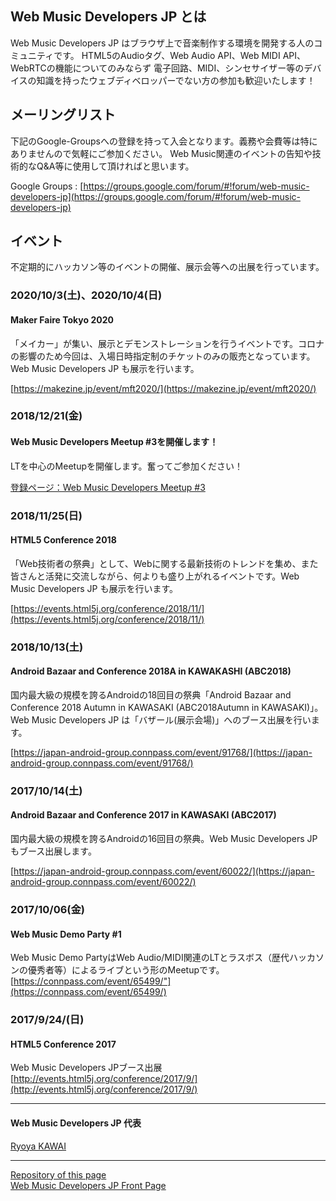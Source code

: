 
## Web Music Developers JP とは  
Web Music Developers JP はブラウザ上で音楽制作する環境を開発する人のコミュニティです。
  HTML5のAudioタグ、Web Audio API、Web MIDI API、WebRTCの機能についてのみならず
  電子回路、MIDI、シンセサイザー等のデバイスの知識を持ったウェブディベロッパーでない方の参加も歓迎いたします！

## メーリングリスト
下記のGoogle-Groupsへの登録を持って入会となります。義務や会費等は特にありませんので気軽にご参加ください。
Web Music関連のイベントの告知や技術的なQ&amp;A等に使用して頂ければと思います。  

Google Groups : [https://groups.google.com/forum/#!forum/web-music-developers-jp](https://groups.google.com/forum/#!forum/web-music-developers-jp)  

## イベント
不定期的にハッカソン等のイベントの開催、展示会等への出展を行っています。  

### 2020/10/3(土)、2020/10/4(日)
#### Maker Faire Tokyo 2020
「メイカー」が集い、展示とデモンストレーションを行うイベントです。コロナの影響のため今回は、入場日時指定制のチケットのみの販売となっています。Web Music Developers JP も展示を行います。

[https://makezine.jp/event/mft2020/](https://makezine.jp/event/mft2020/)

### 2018/12/21(金)
#### Web Music Developers Meetup #3を開催します！
LTを中心のMeetupを開催します。奮ってご参加ください！

[登録ページ：Web Music Developers Meetup #3](https://connpass.com/event/112300/)

### 2018/11/25(日)
#### HTML5 Conference 2018
「Web技術者の祭典」として、Webに関する最新技術のトレンドを集め、また皆さんと活発に交流しながら、何よりも盛り上がれるイベントです。Web Music Developers JP も展示を行います。

[https://events.html5j.org/conference/2018/11/](https://events.html5j.org/conference/2018/11/)

### 2018/10/13(土)
#### Android Bazaar and Conference 2018A in KAWAKASHI (ABC2018)
国内最大級の規模を誇るAndroidの18回目の祭典「Android Bazaar and Conference 2018 Autumn in KAWASAKI (ABC2018Autumn in KAWASAKI)」。Web Music Developers JP は「バザール(展示会場)」へのブース出展を行います。

[https://japan-android-group.connpass.com/event/91768/](https://japan-android-group.connpass.com/event/91768/)

### 2017/10/14(土)
#### Android Bazaar and Conference 2017 in KAWASAKI (ABC2017)
国内最大級の規模を誇るAndroidの16回目の祭典。Web Music Developers JP もブース出展します。  

[https://japan-android-group.connpass.com/event/60022/](https://japan-android-group.connpass.com/event/60022/)

### 2017/10/06(金)
#### Web Music Demo Party \#1
Web Music Demo PartyはWeb Audio/MIDI関連のLTとラスボス（歴代ハッカソンの優秀者等）によるライブという形のMeetupです。  
[https://connpass.com/event/65499/"](https://connpass.com/event/65499/)

### 2017/9/24/(日)
#### HTML5 Conference 2017
Web Music Developers JPブース出展  
[http://events.html5j.org/conference/2017/9/](http://events.html5j.org/conference/2017/9/)

-----
#### Web Music Developers JP 代表
[Ryoya KAWAI](https://twitter.com/ryoyakawai)

-----
[Repository of this page](https://github.com/WebMusicDevelopersJP/WebMusicDevelopersJP.github.io)  
[Web Music Developers JP Front Page](https://developers.webmusic.io)  

